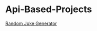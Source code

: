 # Api-Based-Projects


<a href="https://random-joke-gen.netlify.app" target="_blank">Random Joke Generator</a>
